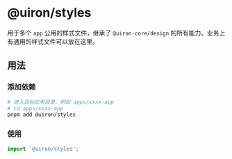 # @uiron/styles

用于多个 `app` 公用的样式文件，继承了 `@uiron-core/design` 的所有能力。业务上有通用的样式文件可以放在这里。

## 用法

### 添加依赖

```bash
# 进入目标应用目录，例如 apps/xxxx-app
# cd apps/xxxx-app
pnpm add @uiron/styles
```

### 使用

```ts
import '@uiron/styles';
```
